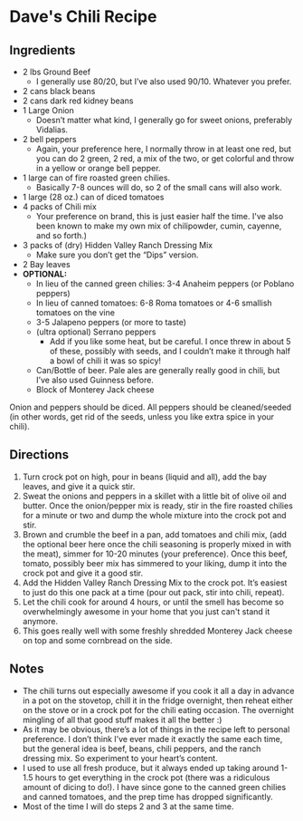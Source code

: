 # Dave's Chili Recipe

## Ingredients
  * 2 lbs Ground Beef
    * I generally use 80/20, but I’ve also used 90/10.  Whatever you prefer.
  * 2 cans black beans
  * 2 cans dark red kidney beans
  * 1 Large Onion
    * Doesn’t matter what kind, I generally go for sweet onions, preferably Vidalias.
  * 2 bell peppers
    * Again, your preference here, I normally throw in at least one red, but you can do 2 green, 2 red, a mix of the two, or get colorful and throw in a yellow or orange bell pepper.
  * 1 large can of fire roasted green chilies.
    * Basically 7-8 ounces will do, so 2 of the small cans will also work.
  * 1 large (28 oz.) can of diced tomatoes
  * 4 packs of Chili mix
    * Your preference on brand, this is just easier half the time.  I've also been known to make my own mix of chilipowder, cumin, cayenne, and so forth.)
  * 3 packs of (dry) Hidden Valley Ranch Dressing Mix
    * Make sure you don’t get the “Dips” version.
  * 2 Bay leaves 
  * **OPTIONAL:**
    * In lieu of the canned green chilies: 3-4 Anaheim peppers (or Poblano peppers)
    * In lieu of canned tomatoes: 6-8 Roma tomatoes or 4-6 smallish tomatoes on the vine 
    * 3-5 Jalapeno peppers (or more to taste)
    * (ultra optional) Serrano peppers
      * Add if you like some heat, but be careful.  I once threw in about 5 of these, possibly with seeds, and I couldn’t make it through half a bowl of chili it was so spicy!
    * Can/Bottle of beer. Pale ales are generally really good in chili, but I’ve also used Guinness before.
    * Block of Monterey Jack cheese

Onion and peppers should be diced.  All peppers should be cleaned/seeded (in other words, get rid of the seeds, unless you like extra spice in your chili).

## Directions
1. Turn crock pot on high, pour in beans (liquid and all), add the bay leaves, and give it a quick stir.
2. Sweat the onions and peppers in a skillet with a little bit of olive oil and butter.  Once the onion/pepper mix is ready, stir in the fire roasted chilies for a minute or two and dump the whole mixture into the crock pot and stir.
3. Brown and crumble the beef in a pan, add tomatoes and chili mix, (add the optional beer here once the chili seasoning is properly mixed in with the meat), simmer for 10-20 minutes (your preference).  Once this beef, tomato, possibly beer mix has simmered to your liking, dump it into the crock pot and give it a good stir.
4. Add the Hidden Valley Ranch Dressing Mix to the crock pot.  It’s easiest to just do this one pack at a time (pour out pack, stir into chili, repeat).
5. Let the chili cook for around 4 hours, or until the smell has become so overwhelmingly awesome in your home that you just can't stand it anymore.
6. This goes really well with some freshly shredded Monterey Jack cheese on top and some cornbread on the side.

## Notes
  * The chili turns out especially awesome if you cook it all a day in advance in a pot on the stovetop, chill it in the fridge overnight, then reheat either on the stove or in a crock pot for the chili eating occasion. The overnight mingling of all that good stuff makes it all the better :)
  * As it may be obvious, there’s a lot of things in the recipe left to personal preference.  I don’t think I’ve ever made it exactly the same each time, but the general idea is beef, beans, chili peppers, and the ranch dressing mix.  So experiment to your heart’s content.
  * I used to use all fresh produce, but it always ended up taking around 1-1.5 hours to get everything in the crock pot (there was a ridiculous amount of dicing to do!). I have since gone to the canned green chilies and canned tomatoes, and the prep time has dropped significantly.
  * Most of the time I will do steps 2 and 3 at the same time.
